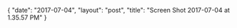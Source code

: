 {
   "date": "2017-07-04",
   "layout": "post",
   "title": "Screen Shot 2017-07-04 at 1.35.57 PM"
}

